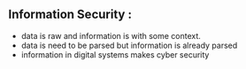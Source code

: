 ## Information Security : 
- data is raw and information is with some context.
- data is need to be parsed but information is already parsed
- information in digital systems makes cyber security